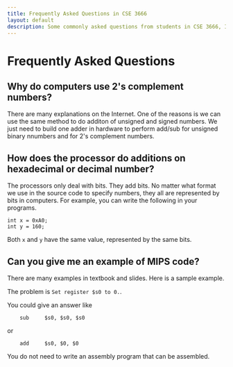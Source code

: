 ```yaml
---
title: Frequently Asked Questions in CSE 3666
layout: default
description: Some commonly asked questions from students in CSE 3666, Introduction to Computer Architecture.
---
```


# Frequently Asked Questions

## Why do computers use 2's complement numbers?

There are many explanations on the Internet. One of the reasons is we can use
the same method to do additon of unsigned and signed numbers. We just need to
build one adder in hardware to perform add/sub for unsigned binary nnumbers and
for 2's complement numbers.  

## How does the processor do additions on hexadecimal or decimal number?

The processors only deal with bits. They add bits. No matter what format we use
in the source code to specify numbers, they all are represented by bits in
computers. For example, you can write the following in your programs.

```
int x = 0xA0; 
int y = 160; 
```

Both ```x``` and ```y``` have the same value, represented by the same bits.

## Can you give me an example of MIPS code?  

There are many examples in textbook and slides. Here is a sample example. 

The problem is `Set register $s0 to 0.`. 

You could give an answer like 

```
	sub 	$s0, $s0, $s0
```

or 


```
	add 	$s0, $0, $0
```

You do not need to write an assembly program that can be assembled.


